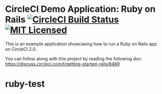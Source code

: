 # CircleCI Demo Application: Ruby on Rails [![CircleCI Build Status](https://circleci.com/gh/circleci/cci-demo-rails.svg?style=shield&circle-token=8c6afc5d20182d0ae20ce7a884d9709dfa0746b8)](https://circleci.com/gh/circleci/cci-demo-rails) [![MIT Licensed](https://img.shields.io/badge/license-MIT-blue.svg)](https://raw.githubusercontent.com/circleci/cci-demo-react/master/LICENSE)

This is an example application showcasing how to run a Ruby on Rails app on CircleCI 2.0.

You can follow along with this project by reading the following doc: https://discuss.circleci.com/t/getting-started-rails/8489
# ruby-test
